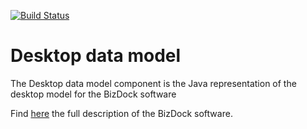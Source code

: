 [![Build Status](https://travis-ci.org/theAgileFactory/maf-desktop-datamodel.svg?branch=master)](https://travis-ci.org/theAgileFactory/maf-desktop-datamodel)

# Desktop data model
The Desktop data model component is the Java representation of the desktop model for the BizDock software

Find <a href="https://help.bizdock.io/doku.php">here</a> the full description of the BizDock software.
